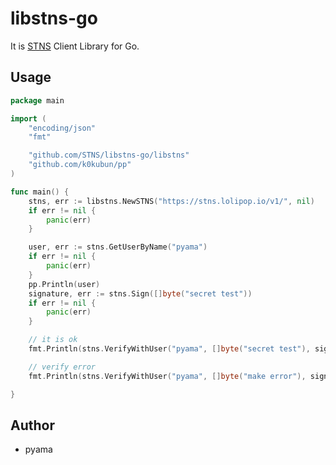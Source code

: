 # libstns-go

It is [STNS](https://stns.jp) Client Library for Go.

## Usage

```go
package main

import (
	"encoding/json"
	"fmt"

	"github.com/STNS/libstns-go/libstns"
	"github.com/k0kubun/pp"
)

func main() {
	stns, err := libstns.NewSTNS("https://stns.lolipop.io/v1/", nil)
	if err != nil {
		panic(err)
	}

	user, err := stns.GetUserByName("pyama")
	if err != nil {
		panic(err)
	}
	pp.Println(user)
	signature, err := stns.Sign([]byte("secret test"))
	if err != nil {
		panic(err)
	}

	// it is ok
	fmt.Println(stns.VerifyWithUser("pyama", []byte("secret test"), signature))

	// verify error
	fmt.Println(stns.VerifyWithUser("pyama", []byte("make error"), signature))

}

```

## Author
- pyama
